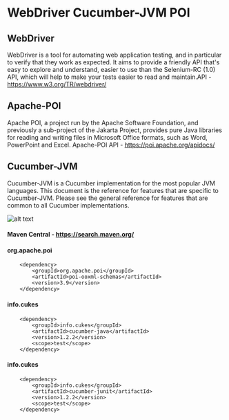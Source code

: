 # WebDriver Cucumber-JVM POI


## WebDriver

WebDriver is a tool for automating web application testing, and in particular to verify that they work as expected. It aims to provide a friendly API that's easy to explore and understand, easier to use than the Selenium-RC (1.0) API, which will help to make your tests easier to read and maintain.API - https://www.w3.org/TR/webdriver/

## Apache-POI

Apache POI, a project run by the Apache Software Foundation, and previously a sub-project of the Jakarta Project, provides pure Java libraries for reading and writing files in Microsoft Office formats, such as Word, 
PowerPoint and Excel. Apache-POI API - https://poi.apache.org/apidocs/

## Cucumber-JVM

Cucumber-JVM is a Cucumber implementation for the most popular JVM languages.  This document is the reference for features that are specific to Cucumber-JVM.  Please see the general reference for features that are common to all Cucumber implementations.

![alt text](https://goo.gl/kC61fA)

#### Maven Central - https://search.maven.org/

#### org.apache.poi

        <dependency>
            <groupId>org.apache.poi</groupId>
            <artifactId>poi-ooxml-schemas</artifactId>
            <version>3.9</version>
        </dependency>
        
#### info.cukes
        <dependency>
            <groupId>info.cukes</groupId>
            <artifactId>cucumber-java</artifactId>
            <version>1.2.2</version>
            <scope>test</scope>
        </dependency>
        
#### info.cukes        
        <dependency>
            <groupId>info.cukes</groupId>
            <artifactId>cucumber-junit</artifactId>
            <version>1.2.2</version>
            <scope>test</scope>
        </dependency>
        
        
